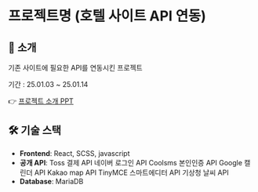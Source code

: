 # 프로젝트명 (호텔 사이트 API 연동)

## 📝 소개
기존 사이트에 필요한 API를 연동시킨 프로젝트

기간 : 25.01.03 ~ 25.01.14

👉 [프로젝트 소개 PPT](https://drive.google.com/drive/folders/1DBtAOxNeNGIUqoTV0znT3dxLUAShyKPv?usp=drive_link)

## 🛠 기술 스택
- **Frontend**: React, SCSS, javascript
- **공개 API**: Toss 결제 API
                네이버 로그인 API
                Coolsms 본인인증 API
                Google 캘린더 API
                Kakao map API
                TinyMCE 스마트에디터 API
                기상청 날씨 API
- **Database**: MariaDB
